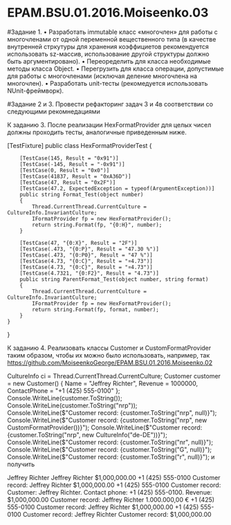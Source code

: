 # EPAM.BSU.01.2016.Moiseenko.03

#Задание 1.
•	Разработать immutable класс «многочлен» для работы с многочленами от одной переменной вещественного типа (в качестве внутренней стркутуры для хранения коэффициетов рекомендуется использовать sz-массив, использование другой структуры должно быть аргументировано). 
•	Переоределить для класса необходимые методы класса Object.
•	Перегрузить для класса операции, допустимые для работы с многочленами (исключая деление многочлена на многочлен).
•	Разработать unit-тесты (рекомедуется использовать NUnit-фреймворк).

#Задание 2 и 3.
Провести рефакторинг задач 3 и 4в соответствии со следующими рекомнедациями

К заданию 3. После реализации  HexFormatProvider для целых чисел должны проходить тесты, аналогичные приведенным ниже.

   [TestFixture]
    public class HexFormatProviderTest
    {

        [TestCase(145, Result = "0x91")]
        [TestCase(-145, Result = "-0x91")]
        [TestCase(0, Result = "0x0")]
        [TestCase(41837, Result = "0xA36D")]
        [TestCase(47, Result = "0x2F")]
        [TestCase(47.2, ExpectedException = typeof(ArgumentException))]
        public string Format_Test(object number)
        {
            Thread.CurrentThread.CurrentCulture = CultureInfo.InvariantCulture;
            IFormatProvider fp = new HexFormatProvider();
            return string.Format(fp, "{0:H}", number);
        }

        [TestCase(47, "{0:X}", Result = "2F")]
        [TestCase(.473, "{0:P}", Result = "47.30 %")]
        [TestCase(.473, "{0:P0}", Result = "47 %")]
        [TestCase(4.73, "{0:C}", Result = "¤4.73")]
        [TestCase(4.73, "{0:C}", Result = "¤4.73")]
        [TestCase(4.7321, "{0:F2}", Result = "4.73")]
        public string ParentFormat_Test(object number, string format)
        {
            Thread.CurrentThread.CurrentCulture = CultureInfo.InvariantCulture;
            IFormatProvider fp = new HexFormatProvider();
            return string.Format(fp, format, number);
        }
    }
}

К заданию 4. Реализовать классы Customer и CustomFormatProvider таким образом, чтобы их можно было использовать, например, так
https://github.com/MoiseenkoGeorge/EPAM.BSU.01.2016.Moiseenko.02

CultureInfo ci = Thread.CurrentThread.CurrentCulture;
	Customer customer = new Customer()
	{
		Name = "Jeffrey Richter",
		Revenue = 1000000,
		ContactPhone = "+1 (425) 555-0100"
	};
	Console.WriteLine(customer.ToString());
	Console.WriteLine(customer.ToString("nrp"));
	Console.WriteLine($"Customer record: {customer.ToString("nrp", null)}");
	Console.WriteLine($"Customer record: {customer.ToString("nrp", new CustomFormatProvider())}");
	Console.WriteLine($"Customer record: {customer.ToString("nrp", new CultureInfo("de-DE"))}");
	Console.WriteLine($"Customer record: {customer.ToString("nr", null)}");
	Console.WriteLine($"Customer record: {customer.ToString("G", null)}");
	Console.WriteLine($"Customer record: {customer.ToString("r", null)}");
и получить

Jeffrey Richter
Jeffrey Richter $1,000,000.00 +1 (425) 555-0100
Customer record: Jeffrey Richter $1,000,000.00 +1 (425) 555-0100
Customer record: Customer: Jeffrey Richter. Contact phone: +1 (425) 555-0100. Revenue: $1,000,000.00
Customer record: Jeffrey Richter 1.000.000,00 € +1 (425) 555-0100
Customer record: Jeffrey Richter $1,000,000.00 +1 (425) 555-0100
Customer record: Jeffrey Richter
Customer record: $1,000,000.00


